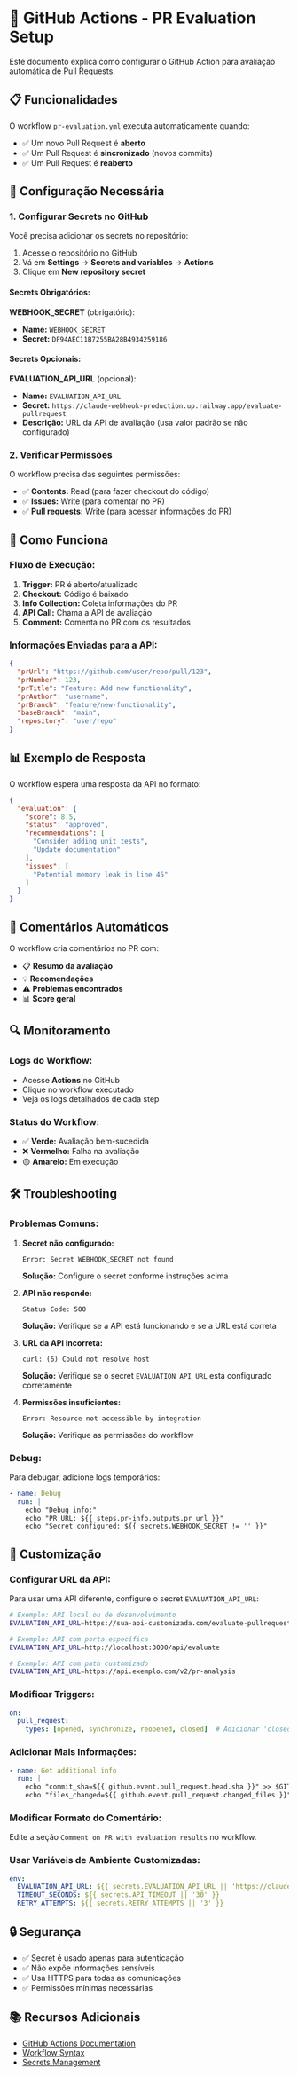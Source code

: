 # 🤖 GitHub Actions - PR Evaluation Setup

Este documento explica como configurar o GitHub Action para avaliação automática de Pull Requests.

## 📋 Funcionalidades

O workflow `pr-evaluation.yml` executa automaticamente quando:
- ✅ Um novo Pull Request é **aberto**
- ✅ Um Pull Request é **sincronizado** (novos commits)
- ✅ Um Pull Request é **reaberto**

## 🔧 Configuração Necessária

### 1. Configurar Secrets no GitHub

Você precisa adicionar os secrets no repositório:

1. Acesse o repositório no GitHub
2. Vá em **Settings** → **Secrets and variables** → **Actions**
3. Clique em **New repository secret**

#### Secrets Obrigatórios:

**WEBHOOK_SECRET** (obrigatório):
- **Name:** `WEBHOOK_SECRET`
- **Secret:** `DF94AEC11B7255BA28B4934259186`

#### Secrets Opcionais:

**EVALUATION_API_URL** (opcional):
- **Name:** `EVALUATION_API_URL`
- **Secret:** `https://claude-webhook-production.up.railway.app/evaluate-pullrequest`
- **Descrição:** URL da API de avaliação (usa valor padrão se não configurado)

### 2. Verificar Permissões

O workflow precisa das seguintes permissões:
- ✅ **Contents:** Read (para fazer checkout do código)
- ✅ **Issues:** Write (para comentar no PR)
- ✅ **Pull requests:** Write (para acessar informações do PR)  

## 🚀 Como Funciona

### Fluxo de Execução:

1. **Trigger:** PR é aberto/atualizado
2. **Checkout:** Código é baixado
3. **Info Collection:** Coleta informações do PR
4. **API Call:** Chama a API de avaliação
5. **Comment:** Comenta no PR com os resultados

### Informações Enviadas para a API:

```json
{
  "prUrl": "https://github.com/user/repo/pull/123",
  "prNumber": 123,
  "prTitle": "Feature: Add new functionality",
  "prAuthor": "username",
  "prBranch": "feature/new-functionality",
  "baseBranch": "main",
  "repository": "user/repo"
}
```

## 📊 Exemplo de Resposta

O workflow espera uma resposta da API no formato:

```json
{
  "evaluation": {
    "score": 8.5,
    "status": "approved",
    "recommendations": [
      "Consider adding unit tests",
      "Update documentation"
    ],
    "issues": [
      "Potential memory leak in line 45"
    ]
  }
}
```

## 💬 Comentários Automáticos

O workflow cria comentários no PR com:

- 📋 **Resumo da avaliação**
- 💡 **Recomendações**
- ⚠️ **Problemas encontrados**
- 📊 **Score geral**

## 🔍 Monitoramento

### Logs do Workflow:
- Acesse **Actions** no GitHub
- Clique no workflow executado
- Veja os logs detalhados de cada step

### Status do Workflow:
- ✅ **Verde:** Avaliação bem-sucedida
- ❌ **Vermelho:** Falha na avaliação
- 🟡 **Amarelo:** Em execução

## 🛠️ Troubleshooting

### Problemas Comuns:

1. **Secret não configurado:**
   ```
   Error: Secret WEBHOOK_SECRET not found
   ```
   **Solução:** Configure o secret conforme instruções acima

2. **API não responde:**
   ```
   Status Code: 500
   ```
   **Solução:** Verifique se a API está funcionando e se a URL está correta

3. **URL da API incorreta:**
   ```
   curl: (6) Could not resolve host
   ```
   **Solução:** Verifique se o secret `EVALUATION_API_URL` está configurado corretamente

4. **Permissões insuficientes:**
   ```
   Error: Resource not accessible by integration
   ```
   **Solução:** Verifique as permissões do workflow

### Debug:

Para debugar, adicione logs temporários:

```yaml
- name: Debug
  run: |
    echo "Debug info:"
    echo "PR URL: ${{ steps.pr-info.outputs.pr_url }}"
    echo "Secret configured: ${{ secrets.WEBHOOK_SECRET != '' }}"
```

## 📝 Customização

### Configurar URL da API:

Para usar uma API diferente, configure o secret `EVALUATION_API_URL`:

```bash
# Exemplo: API local ou de desenvolvimento
EVALUATION_API_URL=https://sua-api-customizada.com/evaluate-pullrequest

# Exemplo: API com porta específica
EVALUATION_API_URL=http://localhost:3000/api/evaluate

# Exemplo: API com path customizado
EVALUATION_API_URL=https://api.exemplo.com/v2/pr-analysis
```

### Modificar Triggers:

```yaml
on:
  pull_request:
    types: [opened, synchronize, reopened, closed]  # Adicionar 'closed'
```

### Adicionar Mais Informações:

```yaml
- name: Get additional info
  run: |
    echo "commit_sha=${{ github.event.pull_request.head.sha }}" >> $GITHUB_OUTPUT
    echo "files_changed=${{ github.event.pull_request.changed_files }}" >> $GITHUB_OUTPUT
```

### Modificar Formato do Comentário:

Edite a seção `Comment on PR with evaluation results` no workflow.

### Usar Variáveis de Ambiente Customizadas:

```yaml
env:
  EVALUATION_API_URL: ${{ secrets.EVALUATION_API_URL || 'https://claude-webhook-production.up.railway.app/evaluate-pullrequest' }}
  TIMEOUT_SECONDS: ${{ secrets.API_TIMEOUT || '30' }}
  RETRY_ATTEMPTS: ${{ secrets.RETRY_ATTEMPTS || '3' }}
```

## 🔒 Segurança

- ✅ Secret é usado apenas para autenticação
- ✅ Não expõe informações sensíveis
- ✅ Usa HTTPS para todas as comunicações
- ✅ Permissões mínimas necessárias

## 📚 Recursos Adicionais

- [GitHub Actions Documentation](https://docs.github.com/en/actions)
- [Workflow Syntax](https://docs.github.com/en/actions/using-workflows/workflow-syntax-for-github-actions)
- [Secrets Management](https://docs.github.com/en/actions/security-guides/encrypted-secrets)
